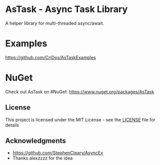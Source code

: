 # AsTask - Async Task Library

A helper library for  multi-threaded async/await.

# Examples
https://github.com/CriDos/AsTaskExamples

# NuGet
Check out AsTask on #NuGet: https://www.nuget.org/packages/AsTask

## License

This project is licensed under the MIT License - see the [LICENSE](LICENSE) file for details

## Acknowledgments

* https://github.com/StephenCleary/AsyncEx
* Thanks alexzzzz for the idea
